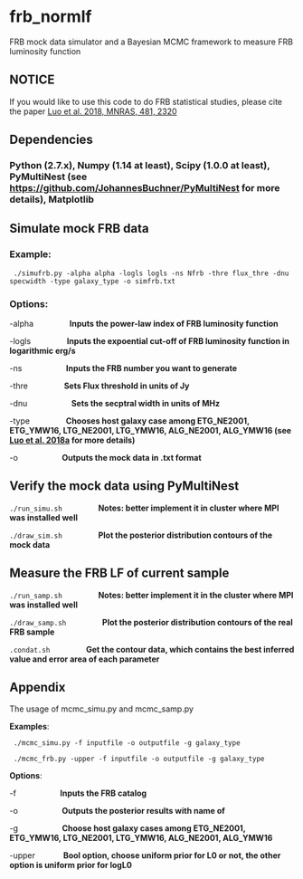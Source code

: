 # frb_normlf

FRB mock data simulator and a Bayesian MCMC framework to measure FRB luminosity function

## NOTICE

If you would like to use this code to do FRB statistical studies, please cite the paper [Luo et al. 2018, MNRAS, 481, 2320](http://adsabs.harvard.edu/abs/2018MNRAS.481.2320L)

## Dependencies

### Python (2.7.x), Numpy (1.14 at least), Scipy (1.0.0 at least), PyMultiNest (see https://github.com/JohannesBuchner/PyMultiNest for more details), Matplotlib

## Simulate mock FRB data
### Example: 
```
 ./simufrb.py -alpha alpha -logls logls -ns Nfrb -thre flux_thre -dnu specwidth -type galaxy_type -o simfrb.txt
```
### Options: 

-alpha  &emsp;&emsp;&emsp;&emsp;  **Inputs the power-law index of FRB luminosity function**

-logls  &emsp;&emsp;&emsp;&emsp;  **Inputs the expoential cut-off of FRB luminosity function in logarithmic erg/s**

-ns  &emsp;&emsp;&emsp;&emsp;&emsp;  **Inputs the FRB number you want to generate**

-thre  &emsp;&emsp;&emsp;&emsp;  **Sets Flux threshold in units of Jy**

-dnu  &emsp;&emsp;&emsp;&emsp;&emsp;  **Sets the secptral width in units of MHz**

-type &emsp;&emsp;&emsp;&emsp; **Chooses host galaxy case among ETG_NE2001, ETG_YMW16, LTG_NE2001, LTG_YMW16, ALG_NE2001, ALG_YMW16 (see [Luo et al. 2018a](http://adsabs.harvard.edu/abs/2018MNRAS.481.2320L) for more details)**

-o &emsp;&emsp;&emsp;&emsp;&emsp;  **Outputs the mock data in .txt format**

## Verify the mock data using PyMultiNest

``` ./run_simu.sh ``` &emsp;&emsp;&emsp;&emsp;
**Notes: better implement it in cluster where MPI was installed well**

``` ./draw_sim.sh ``` &emsp;&emsp;&emsp;&emsp;
**Plot the posterior distribution contours of the mock data**

## Measure the FRB LF of current sample

``` ./run_samp.sh ``` &emsp;&emsp;&emsp;&emsp;
**Notes: better implement it in the cluster where MPI was installed well**

``` ./draw_samp.sh ``` &emsp;&emsp;&emsp;&emsp;
**Plot the posterior distribution contours of the real FRB sample**

``` .condat.sh ``` &emsp;&emsp;&emsp;&emsp;
**Get the contour data, which contains the best inferred value and error area of each parameter** 

## Appendix
The usage of mcmc_simu.py and mcmc_samp.py

**Examples**:

``` 
 ./mcmc_simu.py -f inputfile -o outputfile -g galaxy_type 

 ./mcmc_frb.py -upper -f inputfile -o outputfile -g galaxy_type
```
**Options**:

-f &emsp;&emsp;&emsp;&emsp;&emsp; **Inputs the FRB catalog**

-o &emsp;&emsp;&emsp;&emsp;&emsp; **Outputs the posterior results with name of**

-g &emsp;&emsp;&emsp;&emsp;&emsp; **Choose host galaxy cases among ETG_NE2001, ETG_YMW16, LTG_NE2001, LTG_YMW16, ALG_NE2001, ALG_YMW16**

-upper &emsp;&emsp;&emsp; **Bool option, choose uniform prior for L0 or not, the other option is uniform prior for logL0**

